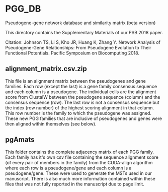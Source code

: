 # PGG_DB
Pseudogene-gene network database and similarity matrix (beta version)

This directory contains the Supplementary Materials of our PSB 2018 paper.

Citation: Johnson TS, Li S, Kho JR, Huang K, Zhang Y. Network Analysis of Pseudogene-Gene Relationships: From Pseudogene Evolution to Their Functional Potentials. Pacific Symposium on Biocomputing 2018.

## alignment_matrix.csv.zip
This file is an alignment matrix between the pseudogenes and gene families. Each row (except the last) is a gene family consensus sequence and each column is a pseudogene. The individual cells are the alignment score from ClustalW between the pseudogene sequence (column) and the consensus sequence (row). The last row is not a consensus sequence but the index (row number) of the highest scoring alignment in that column. This row number is the family to which the pseudogene was assigned. These new PGG families that are inclusive of pseudogenes and genes were then aligned within themselves (see below).

## pgAmats
This folder contains the complete adjacency matrix of each PGG family. Each family has it's own csv file containing the sequence alignment score (of every pair of members in the family) from the CUDA-align algorithm where each row is a pseudogene/gene and each column is a pseudogene/gene. These were used to generate the MSTs used in our manuscript. There is also much more information contained within these files that was not fully reported in the manuscript due to page limit.
